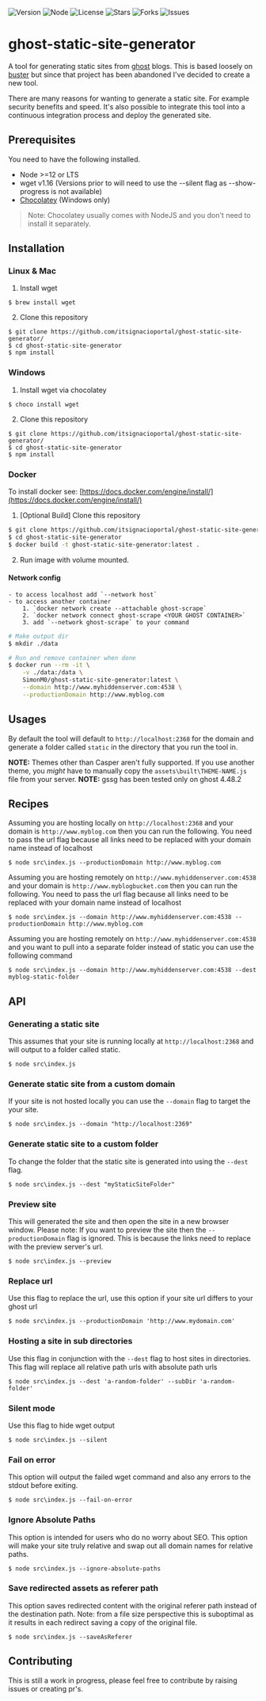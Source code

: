 ![Version](https://img.shields.io/badge/version-v1.2.0-blue.svg)
![Node](https://img.shields.io/badge/node-%3E%3D%2012.0.0-brightgreen.svg)
![License](https://img.shields.io/github/license/Fried-Chicken/ghost-static-site-generator.svg)
![Stars](https://img.shields.io/github/stars/Fried-Chicken/ghost-static-site-generator.svg)
![Forks](https://img.shields.io/github/forks/Fried-Chicken/ghost-static-site-generator.svg)
![Issues](https://img.shields.io/github/issues/Fried-Chicken/ghost-static-site-generator.svg)
# ghost-static-site-generator
A tool for generating static sites from [ghost](https://ghost.org/) blogs. This is based loosely on [buster](https://github.com/axitkhurana/buster) but since that project has been abandoned I've decided to create a new tool. 

There are many reasons for wanting to generate a static site. For example security benefits and speed. It's also possible to integrate this tool into a continuous integration process and deploy the generated site.

## Prerequisites
You need to have the following installed.
- Node >=12 or LTS
- wget v1.16 (Versions prior to will need to use the --silent flag as --show-progress is not available)
- [Chocolatey](https://docs.chocolatey.org/en-us/choco/setup) (Windows only)

>Note: Chocolatey usually comes with NodeJS and you don't need to install it separately.

## Installation

### Linux & Mac
1. Install wget
```
$ brew install wget
```
2. Clone this repository
```
$ git clone https://github.com/itsignacioportal/ghost-static-site-generator/
$ cd ghost-static-site-generator
$ npm install
```

### Windows
1. Install wget via chocolatey
```
$ choco install wget
```
2. Clone this repository
```
$ git clone https://github.com/itsignacioportal/ghost-static-site-generator/
$ cd ghost-static-site-generator
$ npm install
```

### Docker
To install docker see: [https://docs.docker.com/engine/install/](https://docs.docker.com/engine/install/)
1. [Optional Build] Clone this repository
```bash
$ git clone https://github.com/itsignacioportal/ghost-static-site-generator/
$ cd ghost-static-site-generator
$ docker build -t ghost-static-site-generator:latest .
```

2. Run image with volume mounted.
#### Network config
    - to access localhost add `--network host` 
    - to access another container
        1. `docker network create --attachable ghost-scrape`
        2. `docker network connect ghost-scrape <YOUR GHOST CONTAINER>`
        3. add `--network ghost-scrape` to your command

```bash
# Make output dir
$ mkdir ./data

# Run and remove container when done
$ docker run --rm -it \
    -v ./data:/data \
    SimonM0/ghost-static-site-generator:latest \
    --domain http://www.myhiddenserver.com:4538 \
    --productionDomain http://www.myblog.com
```

## Usages
By default the tool will default to `http://localhost:2368` for the domain and generate a folder called `static` in the directory that you run the tool in.

**NOTE:** Themes other than Casper aren't fully supported. If you use another theme, you _might_ have to manually copy the `assets\built\THEME-NAME.js` file from your server.
**NOTE:** gssg has been tested only on ghost 4.48.2

## Recipes
Assuming you are hosting locally on `http://localhost:2368` and your domain is `http://www.myblog.com` then you can run the following. You need to pass the url flag because all links need to be replaced with your domain name instead of localhost
```
$ node src\index.js --productionDomain http://www.myblog.com
```

Assuming you are hosting remotely on `http://www.myhiddenserver.com:4538` and your domain is `http://www.myblogbucket.com` then you can run the following. You need to pass the url flag because all links need to be replaced with your domain name instead of localhost
```
$ node src\index.js --domain http://www.myhiddenserver.com:4538 --productionDomain http://www.myblog.com
```

Assuming you are hosting remotely on `http://www.myhiddenserver.com:4538` and you want to pull into a separate folder instead of static you can use the following command
```
$ node src\index.js --domain http://www.myhiddenserver.com:4538 --dest myblog-static-folder
```

## API 
### Generating a static site
This assumes that your site is running locally at `http://localhost:2368` and will output to a folder called static.
```
$ node src\index.js
```

### Generate static site from a custom domain
If your site is not hosted locally you can use the `--domain` flag to target the your site.
```
$ node src\index.js --domain "http://localhost:2369"
```

### Generate static site to a custom folder
To change the folder that the static site is generated into using the `--dest` flag.
```
$ node src\index.js --dest "myStaticSiteFolder"
```

### Preview site
This will generated the site and then open the site in a new browser window. Please note: If you want to preview the site then the `--productionDomain` flag is ignored. This is because the links need to replace with the preview server's url.
```
$ node src\index.js --preview
```

### Replace url
Use this flag to replace the url, use this option if your site url differs to your ghost url
```
$ node src\index.js --productionDomain 'http://www.mydomain.com'
```

### Hosting a site in sub directories
Use this flag in conjunction with the `--dest` flag to host sites in directories. This flag will replace all relative path urls with absolute path urls
```
$ node src\index.js --dest 'a-random-folder' --subDir 'a-random-folder'
```

### Silent mode
Use this flag to hide wget output
```
$ node src\index.js --silent
```

### Fail on error
This option will output the failed wget command and also any errors to the stdout before exiting.
```
$ node src\index.js --fail-on-error
```

### Ignore Absolute Paths
This option is intended for users who do no worry about SEO. This option will make your site truly relative and swap out all domain names for relative paths.
```
$ node src\index.js --ignore-absolute-paths
```

### Save redirected assets as referer path
This option saves redirected content with the original referer path instead of the destination path. Note: from a file size perspective this is suboptimal as it results in each redirect saving a copy of the original file.
```
$ node src\index.js --saveAsReferer
```

## Contributing

This is still a work in progress, please feel free to contribute by raising issues or creating pr's.
